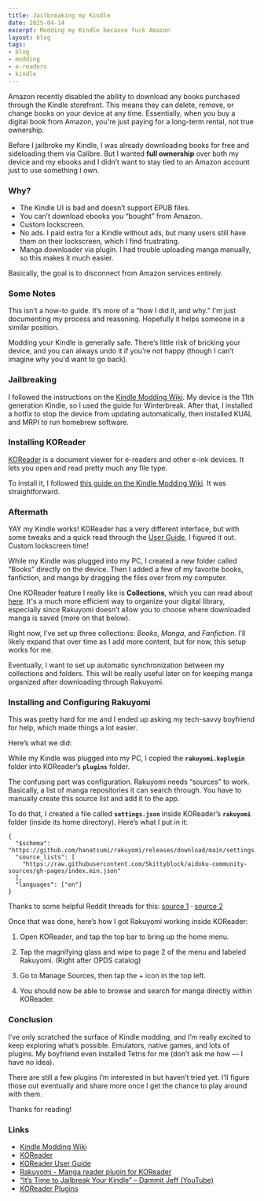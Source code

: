 ```yaml
---
title: Jailbreaking my Kindle
date: 2025-04-14
excerpt: Modding my Kindle because fuck Amazon
layout: blog
tags: 
- blog
- modding
- e-readers
- kindle
---
```


Amazon recently disabled the ability to download any books purchased through the Kindle storefront. This means they can delete, remove, or change books on your device at any time. Essentially, when you buy a digital book from Amazon, you're just paying for a long-term rental, not true ownership.

Before I jailbroke my Kindle, I was already downloading books for free and sideloading them via Calibre. But I wanted **full ownership** over both my device and my ebooks and I didn’t want to stay tied to an Amazon account just to use something I own.

### Why?

- The Kindle UI is bad and doesn’t support EPUB files.
- You can’t download ebooks you “bought” from Amazon.
- Custom lockscreen.
- No ads. I paid extra for a Kindle without ads, but many users still have them on their lockscreen, which I find frustrating.
- Manga downloader via plugin. I had trouble uploading manga manually, so this makes it much easier.

Basically, the goal is to disconnect from Amazon services entirely.

### Some Notes

This isn’t a how-to guide. It’s more of a “how I did it, and why.” I'm just documenting my process and reasoning. Hopefully it helps someone in a similar position.

Modding your Kindle is generally safe. There’s little risk of bricking your device, and you can always undo it if you’re not happy (though I can’t imagine why you'd want to go back).

### Jailbreaking

I followed the instructions on the [Kindle Modding Wiki](https://kindlemodding.org/). My device is the 11th generation Kindle, so I used the guide for Winterbreak. After that, I installed a hotfix to stop the device from updating automatically, then installed KUAL and MRPI to run homebrew software.

### Installing KOReader

[KOReader](https://koreader.rocks/) is a document viewer for e-readers and other e-ink devices. It lets you open and read pretty much any file type.

To install it, I followed [this guide on the Kindle Modding Wiki](https://kindlemodding.org/jailbreaking/post-jailbreak/koreader.html). It was straightforward.

### Aftermath

YAY my Kindle works! KOReader has a very different interface, but with some tweaks and a quick read through the [User Guide](https://koreader.rocks/user_guide/), I figured it out. Custom lockscreen time! 

While my Kindle was plugged into my PC, I created a new folder called “Books” directly on the device. Then I added a few of my favorite books, fanfiction, and manga by dragging the files over from my computer.

One KOReader feature I really like is **Collections**, which you can read about [here](https://koreader.rocks/user_guide/#L2-collections). It's a much more efficient way to organize your digital library, especially since Rakuyomi doesn’t allow you to choose where downloaded manga is saved (more on that below).

Right now, I’ve set up three collections: *Books*, *Manga*, and *Fanfiction*. I’ll likely expand that over time as I add more content, but for now, this setup works for me.

Eventually, I want to set up automatic synchronization between my collections and folders. This will be really useful later on for keeping manga organized after downloading through Rakuyomi.


### Installing and Configuring Rakuyomi

This was pretty hard for me and I ended up asking my tech-savvy boyfriend for help, which made things a lot easier.

Here’s what we did:

While my Kindle was plugged into my PC, I copied the **`rakuyomi.koplugin`** folder into KOReader’s **`plugins`** folder.

The confusing part was configuration. Rakuyomi needs “sources” to work. Basically, a list of manga repositories it can search through. You have to manually create this source list and add it to the app.

To do that, I created a file called **`settings.json`** inside KOReader’s **`rakuyomi`** folder (inside its home directory). Here’s what I put in it:

```
{
  "$schema": "https://github.com/hanatsumi/rakuyomi/releases/download/main/settings.schema.json",
  "source_lists": [
    "https://raw.githubusercontent.com/Skittyblock/aidoku-community-sources/gh-pages/index.min.json"
  ],
  "languages": ["en"]
}
```
Thanks to some helpful Reddit threads for this: [source 1](https://www.reddit.com/r/koreader/comments/1i88mti/rakuyomi_reliable_sources/) · [source 2](https://www.reddit.com/r/koreader/comments/1i0bixo/how_to_access_rakuyomi_from_inside_the_koreader/)

Once that was done, here’s how I got Rakuyomi working inside KOReader:

1. Open KOReader, and tap the top bar to bring up the home menu.

2. Tap the magnifying glass and wipe to page 2 of the menu and labeled Rakuyomi. (Right after OPDS catalog)

3. Go to Manage Sources, then tap the + icon in the top left.

4. You should now be able to browse and search for manga directly within KOReader.

### Conclusion

I’ve only scratched the surface of Kindle modding, and I’m really excited to keep exploring what’s possible. Emulators, native games, and lots of plugins. My boyfriend even installed Tetris for me (don’t ask me how — I have no idea).

There are still a few plugins I’m interested in but haven’t tried yet. I’ll figure those out eventually and share more once I get the chance to play around with them.

Thanks for reading!

### Links

- [Kindle Modding Wiki](https://kindlemodding.org/)
- [KOReader](https://koreader.rocks/)
- [KOReader User Guide](https://koreader.rocks/user_guide/)
- [Rakuyomi - Manga reader plugin for KOReader](https://github.com/hanatsumi/rakuyomi)
- [“It’s Time to Jailbreak Your Kindle” – Dammit Jeff (YouTube)](https://youtu.be/Qtk7ERwlIAk?si=Y6tIcGAw8zjwMhym)
- [KOReader Plugins](https://github.com/huynle/koreader-plugins)